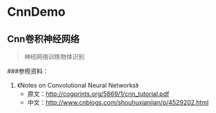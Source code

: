 # CnnDemo

## Cnn卷积神经网络

> 神经网络训练物体识别

###参照资料：
1. 《Notes on Convolutional Neural Networks》
    * 原文：http://cogprints.org/5869/1/cnn_tutorial.pdf
    * 中文：http://www.cnblogs.com/shouhuxianjian/p/4529202.html